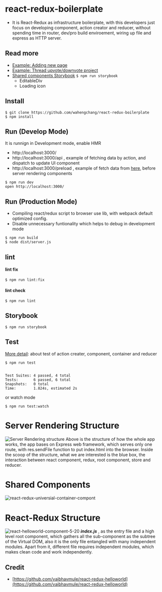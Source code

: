 # react-redux-boilerplate
 - It is React-Redux as infrastructure boilerplate, with this developers just focus on developing component, action creator and reducer, without spending time in router, dev/pro build enviroement, wiring up file and express as HTTP server.
 
## Read more
 - [Example: Adding new page](https://github.com/wahengchang/react-redux-boilerplate/wiki/Add-new-page)
 - [Example: Thread upvote/downvote project](https://github.com/wahengchang/react-redux-boilerplate-example)
 - [Shared components Storybook](https://github.com/wahengchang/react-redux-boilerplate/tree/master/src/components) `$ npm run storybook`
    - EditableDiv
    - Loading icon

## Install

```
$ git clone https://github.com/wahengchang/react-redux-boilerplate
$ npm install
```

## Run (Develop Mode)
It is runnign in Development mode, enable HMR
 - http://localhost:3000/
 - http://localhost:3000/api , example of fetching data by action, and dispatch to update UI component
 - http://localhost:3000/preload , example of fetch data from [here](https://jsonplaceholder.typicode.com/posts
 ), before server rendering components

```
$ npm run dev
open http://localhost:3000/

```


## Run (Production Mode)
 - Compiling react/redux script to browser use lib, with webpack default optimized config.
 - Disable unnecessary funtionality which helps to debug in development mode
```
$ npm run build
$ node dist/server.js 

```

## lint

#### lint fix
```
$ npm run lint:fix
```

#### lint check
```
$ npm run lint
```


## Storybook
```
$ npm run storybook
```


## Test
[More detail](https://github.com/wahengchang/react-redux-boilerplate/wiki/Test ): about test of action creater, component, container and reducer 

```
$ npm run test


Test Suites: 4 passed, 4 total
Tests:       6 passed, 6 total
Snapshots:   0 total
Time:        1.824s, estimated 2s

```
or watch mode
```
$ npm run test:watch
```


# Server Rendering Structure
![Server Rendering structure](https://cdn-images-1.medium.com/max/1500/1*uu7MvpLsU-UUzYCG42M8hA.jpeg "React Redux server rendering structure")
Above is the structure of how the whole app works, the app bases on Express web framework, which serves only one route, with res.sendFile function to put index.html into the browser. Inside the scoop of the structure, what we are interested is the blue box, the interaction between react component, redux, root component, store and reducer.

# Shared Components 
![react-redux-universial-container-compont](https://user-images.githubusercontent.com/5538753/27771266-2af87dde-5f7e-11e7-9c7c-ec92b57643aa.jpg)


# React-Redux Structure
![react-helloworld-component-5-20](https://user-images.githubusercontent.com/5538753/27132284-dfaeda12-5140-11e7-9855-7681362a00f8.jpg)
_**index.js**_ , as the entry file and a high level root component, which gathers all the sub-component as the subtree of the Virtual DOM, also it is the only file entangled with many independent modules. Apart from it, different file requires independent modules, which makes clean code and work independently.


## Credit
 - [https://github.com/vaibhavmule/react-redux-helloworld](https://github.com/vaibhavmule/react-redux-helloworld)
